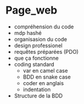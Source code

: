 # Page_web

* compréhension du code
* mdp hashé
* organisasion du code
* design professionel
* requêtes préparées (PDO)
* que ça fonctionne
* coding standard
    * var en camel case
    * BDD en snake case
    * coder en anglais
    * indentation
* Structure de la BDD